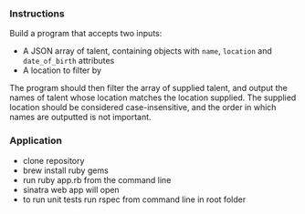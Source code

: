 ### Instructions

Build a program that accepts two inputs:

- A JSON array of talent, containing objects with `name`, `location` and `date_of_birth` attributes
- A location to filter by

The program should then filter the array of supplied talent, and output the names of talent whose location matches the location supplied. The supplied location should be considered case-insensitive, and the order in which names are outputted is not important.

### Application

- clone repository
- brew install ruby gems
- run ruby app.rb from the command line
- sinatra web app will open
- to run unit tests run rspec from command line in root folder
